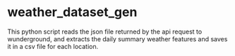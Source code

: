 # weather_dataset_gen
This python script reads the json file returned by the api request to wunderground, and extracts the daily summary weather features and saves it in a csv file for each location.
